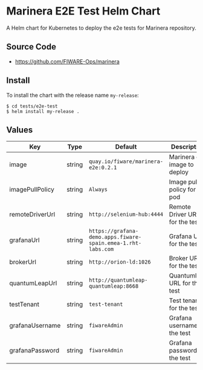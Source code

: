 # Marinera E2E Test Helm Chart

A Helm chart for Kubernetes to deploy the e2e tests for Marinera repository.

## Source Code

* <https://github.com/FIWARE-Ops/marinera>

## Install

To install the chart with the release name `my-release`:

```console
$ cd tests/e2e-test
$ helm install my-release .
```

## Values

| Key | Type | Default | Description |
|-----|------|---------|-------------|
| image | string | `quay.io/fiware/marinera-e2e:0.2.1` | Marinera e2e image to deploy |
| imagePullPolicy | string | `Always` | Image pull policy for the pod |
| remoteDriverUrl | string | `http://selenium-hub:4444` | Remote Driver URL for the test |
| grafanaUrl | string | `https://grafana-demo.apps.fiware-spain.emea-1.rht-labs.com` | Grafana URL for the test |
| brokerUrl | string | `http://orion-ld:1026` | Broker URL for the test |
| quantumLeapUrl | string | `http://quantumleap-quantumleap:8668` | Quantumleap URL for the test |
| testTenant | string | `test-tenant` | Test tenant for the test |
| grafanaUsername | string | `fiwareAdmin` | Grafana username for the test |
| grafanaPassword | string | `fiwareAdmin` | Grafana password for the test |
